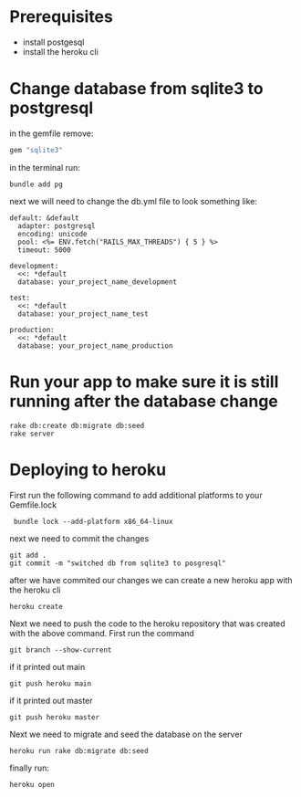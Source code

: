 # Prerequisites
- install postgesql
- install the heroku cli

# Change database from sqlite3 to postgresql
in the gemfile remove: 
```ruby
gem "sqlite3"
```
in the terminal run:
```
bundle add pg
```
next we will need to change the db.yml file to look something like:
```
default: &default
  adapter: postgresql
  encoding: unicode
  pool: <%= ENV.fetch("RAILS_MAX_THREADS") { 5 } %>
  timeout: 5000

development:
  <<: *default
  database: your_project_name_development

test:
  <<: *default
  database: your_project_name_test

production:
  <<: *default
  database: your_project_name_production
```
# Run your app to make sure it is still running after the database change
```
rake db:create db:migrate db:seed
rake server
```

# Deploying to heroku
First run the following command to add additional platforms to your Gemfile.lock
```
 bundle lock --add-platform x86_64-linux
```
next we need to commit the changes
```
git add .
git commit -m "switched db from sqlite3 to posgresql"
```
after we have commited our changes we can create a new heroku app with the heroku cli
```
heroku create
```
Next we need to push the code to the heroku repository that was created with the above command.
First run the command
```
git branch --show-current
```
if it printed out main
```
git push heroku main
```
if it printed out master
```
git push heroku master
```
Next we need to migrate and seed the database on the server
```
heroku run rake db:migrate db:seed
```
finally run:
```
heroku open
```
